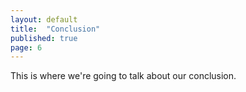 ```yaml
---
layout: default
title:  "Conclusion"
published: true
page: 6
---
```


This is where we're going to talk about our conclusion.